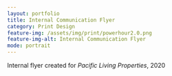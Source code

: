 ```yaml
---
layout: portfolio
title: Internal Communication Flyer
category: Print Design
feature-img: /assets/img/print/powerhour2.0.png
feature-img-alt: Internal Communication Flyer
mode: portrait
---
```


Internal flyer created for *Pacific Living Properties*, 2020
